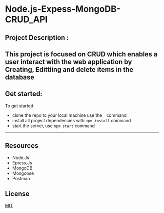 # Node.js-Expess-MongoDB-CRUD_API

## Project Description :

This project is focused on CRUD which enables a user interact with the web application by Creating, Edittiing and delete items in the database
---

## Get started:

To get started:
*  clone the repo to your local machine use the ``` ``` command
*  install all project dependencies with ``` npm install ``` command
*  start the server, use ``` npm start ``` command

---

## Resources

* Node.Js
* Epress.Js
* MongoDB
* Mongoose
* Postman

## License
[MIT](https://choosealicense.com/licenses/mit/)
